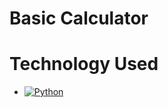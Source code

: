 # Basic Calculator

# Technology Used 

* [![Python](https://img.shields.io/badge/Python-3.9-blue)](https://www.python.org/)
